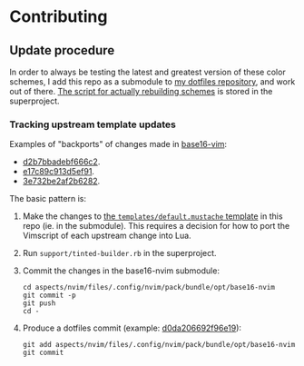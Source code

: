 # Contributing

## Update procedure

In order to always be testing the latest and greatest version of these color schemes, I add this repo as a submodule to [my dotfiles repository](https://github.com/wincent/wincent), and work out of there. [The script for actually rebuilding schemes](https://github.com/wincent/wincent/blob/main/support/tinted-builder.rb) is stored in the superproject.

### Tracking upstream template updates

Examples of "backports" of changes made in [base16-vim](https://github.com/chriskempson/base16-vim):

- [d2b7bbadebf666c2](https://github.com/wincent/base16-nvim/commit/d2b7bbadebf666c2a2e9e9410c009774554f5249).
- [e17c89c913d5ef91](https://github.com/wincent/base16-nvim/commit/e17c89c913d5ef9177452636e0b81311a8481a99).
- [3e732be2af2b6282](https://github.com/wincent/base16-nvim/commit/3e732be2af2b62822826aa95a9e2d77a735356be).

The basic pattern is:

1.  Make the changes to [the `templates/default.mustache` template](templates/default.mustache) in this repo (ie. in the submodule). This requires a decision for how to port the Vimscript of each upstream change into Lua.

2.  Run `support/tinted-builder.rb` in the superproject.

3.  Commit the changes in the base16-nvim submodule:

    ```
    cd aspects/nvim/files/.config/nvim/pack/bundle/opt/base16-nvim
    git commit -p
    git push
    cd -
    ```

4.  Produce a dotfiles commit (example: [d0da206692f96e19](https://github.com/wincent/wincent/commit/d0da206692f96e19552343a938f1686b37b1f36d)):

    ```
    git add aspects/nvim/files/.config/nvim/pack/bundle/opt/base16-nvim
    git commit
    ```
